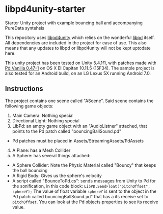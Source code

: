 # libpd4unity-starter
Starter Unity project with example bouncing ball and accompanying PureData syntehsis

This repository uses [libpd4unity](https://github.com/patricksebastien/libpd4unity) which relies on the wonderful [libpd](https://github.com/libpd) itself.  All dependencies are included in the project for ease of use.  This also means that any updates to libpd or libpd4unity will not be kept uptodate here.

This unity project has been tested on Unity 5.4.1f1, with patches made with [Pd Vanilla 0.47-1](http://msp.ucsd.edu/software.html) on OS X El Capitan 10.11.5 (15F34).  The sample project is also tested for an Android build, on an LG Lexus 5X running Android 7.0.

## Instructions
The project contains one scene called "AScene". Said scene contains the following game objects:

1. Main Camera: Nothing special 
2. Directional Light: Nothing special
3. LibPd: an ampty game object with an "AudioListner" attached, that points to the Pd patch called "bouncingBallSound.pd"
  * Pd patches must be placed in Assets/StreamingAssets/PdAssets
4. A Plane: has a Mesh Collider
5. A Sphere: has several things attached:
  * A Sphere Collider: Note the Physic Material called "Bouncy" that keeps the ball bouncing
  * A Rigid Body: Gives us the sphere's velocity
  * A script called "BounceToPd.cs": sends messages from Unity to Pd for the sonification, in this code block:
	`LibPD.SendFloat("pitchOffset", sphereY);`
	The value of float variable `sphereY` is sent to the object in the Pd patch called bouncingBallSound.pd" that has a its receive set to `pitchOffset`. You can look at the Pd objects properties to see its receive value.
  

